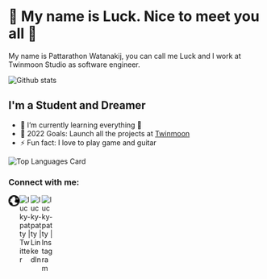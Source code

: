 # :beer:  My name is Luck. Nice to meet you all :beer:

My name is Pattarathon Watanakij, you can call me Luck and I work at Twinmoon Studio as software engineer.

![Github stats](https://github-readme-stats.vercel.app/api?username=lucky-patty&theme=dark&show_icons=true&count_private=true)

## I'm a Student and Dreamer

- 🌱 I’m currently learning everything 🤣
- 🥅 2022 Goals: Launch all the projects at [Twinmoon]
- ⚡ Fun fact: I love to play game and guitar

![Top Languages Card](https://github-readme-stats.vercel.app/api/top-langs/?username=lucky-patty&layout=compact)

### Connect with me:

[<img align="left" alt="lucky-patty" width="22px" src="https://raw.githubusercontent.com/iconic/open-iconic/master/svg/globe.svg" />][website]
[<img align="left" alt="lucky-patty | Twitter" width="22px" src="https://cdn.jsdelivr.net/npm/simple-icons@v3/icons/twitter.svg" />][twitter]
[<img align="left" alt="lucky-patty | LinkedIn" width="22px" src="https://cdn.jsdelivr.net/npm/simple-icons@v3/icons/linkedin.svg" />][linkedin]
[<img align="left" alt="lucky-patty | Instagram" width="22px" src="https://cdn.jsdelivr.net/npm/simple-icons@v3/icons/instagram.svg" />][instagram]

<br />

[website]: https://pattarathon.com
[twitter]: https://twitter.com/kouunnji
[instagram]: https://instagram.com/luckymusician
[linkedin]: https://linkedin.com/in/pattarathon-watanakij-10856a121
[Twinmoon]: https://twinmoon.studio/
